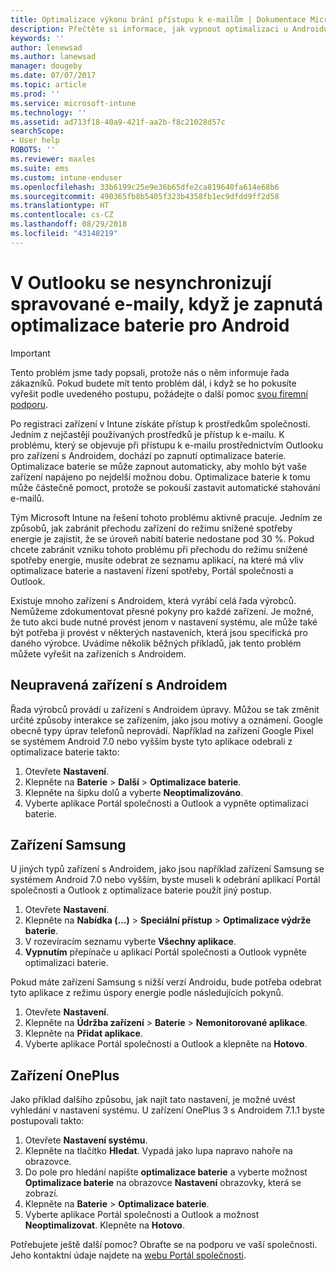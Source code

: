 ```yaml
---
title: Optimalizace výkonu brání přístupu k e-mailům | Dokumentace Microsoftu
description: Přečtěte si informace, jak vypnout optimalizaci u Androidu a zajistit si tak dostupnost e-mailů.
keywords: ''
author: lenewsad
ms.author: lanewsad
manager: dougeby
ms.date: 07/07/2017
ms.topic: article
ms.prod: ''
ms.service: microsoft-intune
ms.technology: ''
ms.assetid: ad713f18-40a9-421f-aa2b-f8c21028d57c
searchScope:
- User help
ROBOTS: ''
ms.reviewer: maxles
ms.suite: ems
ms.custom: intune-enduser
ms.openlocfilehash: 33b6199c25e9e36b65dfe2ca819640fa614e68b6
ms.sourcegitcommit: 490365fb8b5405f323b4358fb1ec9dfdd9ff2d58
ms.translationtype: HT
ms.contentlocale: cs-CZ
ms.lasthandoff: 08/29/2018
ms.locfileid: "43148219"
---
```

# <a name="outlook-wont-sync-managed-email-when-battery-optimization-for-android-is-turned-on"></a>V Outlooku se nesynchronizují spravované e-maily, když je zapnutá optimalizace baterie pro Android

> [!IMPORTANT]
> Tento problém jsme tady popsali, protože nás o něm informuje řada zákazníků. Pokud budete mít tento problém dál, i když se ho pokusíte vyřešit podle uvedeného postupu, požádejte o další pomoc [svou firemní podporu](https://go.microsoft.com/fwlink/?linkid=2010980).

Po registraci zařízení v Intune získáte přístup k prostředkům společnosti. Jedním z nejčastěji používaných prostředků je přístup k e-mailu. K problému, který se objevuje při přístupu k e-mailu prostřednictvím Outlooku pro zařízení s Androidem, dochází po zapnutí optimalizace baterie. Optimalizace baterie se může zapnout automaticky, aby mohlo být vaše zařízení napájeno po nejdelší možnou dobu. Optimalizace baterie k tomu může částečně pomoct, protože se pokouší zastavit automatické stahování e-mailů.

Tým Microsoft Intune na řešení tohoto problému aktivně pracuje. Jedním ze způsobů, jak zabránit přechodu zařízení do režimu snížené spotřeby energie je zajistit, že se úroveň nabití baterie nedostane pod 30 %. Pokud chcete zabránit vzniku tohoto problému při přechodu do režimu snížené spotřeby energie, musíte odebrat ze seznamu aplikací, na které má vliv optimalizace baterie a nastavení řízení spotřeby, Portál společnosti a Outlook.

Existuje mnoho zařízení s Androidem, která vyrábí celá řada výrobců. Nemůžeme zdokumentovat přesné pokyny pro každé zařízení. Je možné, že tuto akci bude nutné provést jenom v nastavení systému, ale může také být potřeba ji provést v některých nastaveních, která jsou specifická pro daného výrobce. Uvádíme několik běžných příkladů, jak tento problém můžete vyřešit na zařízeních s Androidem.

## <a name="unmodified-android-devices"></a>Neupravená zařízení s Androidem

Řada výrobců provádí u zařízení s Androidem úpravy. Můžou se tak změnit určité způsoby interakce se zařízením, jako jsou motivy a oznámení. Google obecně typy úprav telefonů neprovádí. Například na zařízení Google Pixel se systémem Android 7.0 nebo vyšším byste tyto aplikace odebrali z optimalizace baterie takto:

1. Otevřete **Nastavení**.
2. Klepněte na **Baterie** > **Další** > **Optimalizace baterie**.
3. Klepněte na šipku dolů a vyberte **Neoptimalizováno**.
4. Vyberte aplikace Portál společnosti a Outlook a vypněte optimalizaci baterie.

## <a name="samsung-devices"></a>Zařízení Samsung

U jiných typů zařízení s Androidem, jako jsou například zařízení Samsung se systémem Android 7.0 nebo vyšším, byste museli k odebrání aplikací Portál společnosti a Outlook z optimalizace baterie použít jiný postup.

1. Otevřete **Nastavení**.
2. Klepněte na **Nabídka (...)** > **Speciální přístup** > **Optimalizace výdrže baterie**.
3. V rozevíracím seznamu vyberte **Všechny aplikace**.
4. **Vypnutím** přepínače u aplikací Portál společnosti a Outlook vypněte optimalizaci baterie.

Pokud máte zařízení Samsung s nižší verzí Androidu, bude potřeba odebrat tyto aplikace z režimu úspory energie podle následujících pokynů.

1. Otevřete **Nastavení**.
2. Klepněte na **Údržba zařízení** > **Baterie** > **Nemonitorované aplikace**.
3. Klepněte na **Přidat aplikace**.
4. Vyberte aplikace Portál společnosti a Outlook a klepněte na **Hotovo**.

## <a name="oneplus-devices"></a>Zařízení OnePlus

Jako příklad dalšího způsobu, jak najít tato nastavení, je možné uvést vyhledání v nastavení systému. U zařízení OnePlus 3 s Androidem 7.1.1 byste postupovali takto: 

1. Otevřete **Nastavení systému**. 
2. Klepněte na tlačítko **Hledat**. Vypadá jako lupa napravo nahoře na obrazovce. 
3. Do pole pro hledání napište **optimalizace baterie** a vyberte možnost **Optimalizace baterie** na obrazovce **Nastavení** obrazovky, která se zobrazí. 
4. Klepněte na **Baterie** > **Optimalizace baterie**.
5. Vyberte aplikace Portál společnosti a Outlook a možnost **Neoptimalizovat**. Klepněte na **Hotovo**.

<!--On a OnePlus 5 device with Android 7.1.1, you would follow these steps to remove these apps from battery optimization:
1. Open **Settings**.
2. Tap **Battery** > **Battery optimization**.
3. Select the Company Portal and Outlook apps, then select **Don’t optimize**. Tap **Done**.-->

Potřebujete ještě další pomoc? Obraťte se na podporu ve vaší společnosti. Jeho kontaktní údaje najdete na [webu Portál společnosti](https://go.microsoft.com/fwlink/?linkid=2010980).
